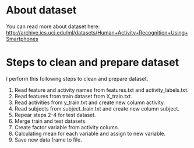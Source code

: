 # About dataset
You can read more about dataset here: http://archive.ics.uci.edu/ml/datasets/Human+Activity+Recognition+Using+Smartphones

# Steps to clean and prepare dataset  
I perform this following steps to clean and prepare dataset.  
1. Read feature and activity names from features.txt and activity_labels.txt.  
2. Read features from train dataset from X_train.txt.  
3. Read activities from y_train.txt and create new column activity.  
4. Read subjects from subject_train.txt and create new column subject.  
5. Repear steps 2-4 for test dataset.  
6. Merge train and test datasets.  
7. Create factor variable from activity column.  
8. Calculating mean for each variable and assign to new variable.  
9. Save new data frame to file.  


